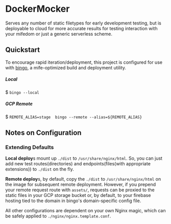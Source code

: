 # DockerMocker
Serves any number of static filetypes for early development testing, but is deployable to cloud for more accurate
results for testing interaction with your mifedom or just a generic serverless scheme.

## Quickstart
To encourage rapid iteration/deployment, this project is configured for use with [bingo](https://github.com/wejafoo/bin-go),
a mife-optimized build and deployment utility.

##### Local

$  `bingo --local`

##### GCP Remote

$  `REMOTE_ALIAS=stage  bingo --remote --alias=${REMOTE_ALIAS}`


## Notes on Configuration
### Extending Defaults

**Local deploy**s mount up `./dist` to `/usr/share/nginx/html`.  So, you can just add new test routes(directories) and
endpoints(files(with appropriate extensions)) to `./dist` on the fly.

**Remote deploy**s, by default, copy the `./dist` to `/usr/share/nginx/html` on the image for subsequent remote deployment.
However, if you prepend your remote request route with `assets/`, requests can be proxied to the static files in your
GCP storage bucket or, by default, to your firebase hosting tied to the domain in bingo's domain-specific config file.

All other configurations are dependent on your own Nginx magic, which can be safely applied to
`./nginx/nginx.template.conf`.
